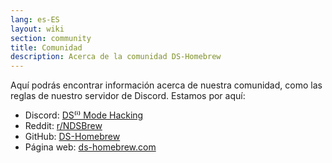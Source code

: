 ```yaml
---
lang: es-ES
layout: wiki
section: community
title: Comunidad
description: Acerca de la comunidad DS-Homebrew
---
```


Aquí podrás encontrar información acerca de nuestra comunidad, como las reglas de nuestro servidor de Discord. Estamos por aquí:
- Discord: [DS⁽ⁱ⁾ Mode Hacking](https://ds-homebrew.com/discord)
- Reddit: [r/NDSBrew](https://reddit.com/r/NDSBrew)
- GitHub: [DS-Homebrew](https://github.com/DS-Homebrew)
- Página web: [ds-homebrew.com](https://ds-homebrew.com)
